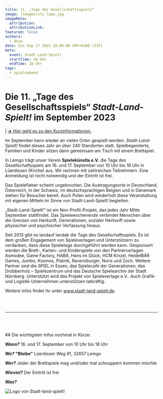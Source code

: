 ```yaml
---
title: 11. „Tage des Gesellschaftsspiels“
image: /images/sls_logo.jpg
imageMeta:
  attribution:
  attributionLink:
featured: false
authors:
  - dose
date: Sun Sep 17 2023 10:00:00 GMT+0100 (IST)
meta:
  event: Stadt-Land-Spielt
  startTime: 10 Uhr
  endTime: 18 Uhr
tags:
  - spieleabend
---
```


# Die 11. „Tage des Gesellschaftsspiels“ *Stadt-Land-Spielt!* im September 2023

| <a href="#tldr">**→** Hier geht es zu den Kurzinformationen.</a>

Im September kann wieder an vielen Orten gespielt werden. *Stadt-Land-Spielt!* findet dieses Jahr an über 240 Standorten statt. Spielbegeisterte, Familien und Kinder sitzen dann gemeinsam am Tisch mit einem Brettspiel.

In Lemgo trägt unser Verein **Spielekünstla e.V.** die Tage des Gesellschaftsspiels am 16. und 17. September von 10 Uhr bis 18 Uhr in Lüerdissen (Kirche) aus. Wir rechnen mit zahlreichen Teilnehmern. Eine Anmeldung ist nicht notwendig und der Eintritt ist frei.

Das Spielefieber scheint ungebrochen. Die Austragungsorte in Deutschland, Österreich, in der Schweiz, im deutschsprachigen Belgien und in Dänemark stehen für Besucher bereit. Auch Polen wird wiederholt diese Veranstaltung mit eigenen Mitteln im Sinne von Stadt-Land-Spielt! begleiten.

„Stadt-Land-Spielt!“ ist ein Non-Profit-Projekt, das jedes Jahr Mitte September stattfindet. Das Spielewochenende verbindet Menschen über die Grenzen von Herkunft, Generationen, sozialer Herkunft sowie physischer und psychischer Verfassung hinaus.

Seit 2013 gibt es landauf landab die Tage des Gesellschaftsspiels. Es ist dem großen Engagement von Spieleverlagen und Unterstützern zu verdanken, dass diese Spieletage durchgeführt werden kann. Gesponsert werden die Brett-, Karten- und Kinderspiele von den Partnerverlagen Asmodee, Game Factory, HABA, Hans im Glück, HCM Kinzel, HeidelBÄR Games, Jumbo, Kosmos, Piatnik, Ravensburger, Noris und Zoch. Weitere Partner sind die SPIEL in Essen, das Spielecafé der Generationen, das Drübberholz – Spielezentrum und das Deutsche Spielearchiv der Stadt Nürnberg. Unterstützt wird das Projekt von Spieleverlage e.V.. Auch Grafik- und Logistik-Unternehmen unterstützen tatkräftig.

Weitere Infos findet ihr unter <a href="www.stadt-land-spielt.de">www.stadt-land-spielt.de</a>.

<br>
<br>
<hr id="tldr">
<br>
<br>
<br>
## Die wichtigsten Infos nochmal in Kürze:

***Wann?*** 16. und 17. September von 10 Uhr bis 18 Uhr

***Wo?*** __"Bleibe"__ Lüerdisser Weg 91, 32657 Lemgo

***Wer?*** Jeder der Brettspiele mag und/oder mal schnuppern kommen möchte

***Wieviel?*** Der Eintritt ist frei

***Was?***

![Logo von Stadt-land-spielt!](/images/sls_logo_small.png)
